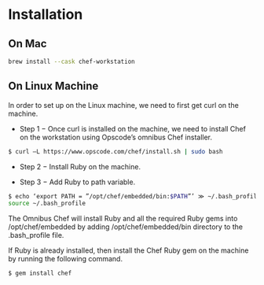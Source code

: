 # Installation

## On Mac

```bash
brew install --cask chef-workstation
```


## On Linux Machine
In order to set up on the Linux machine, we need to first get curl on the machine.

- Step 1 − Once curl is installed on the machine, we need to install Chef on the workstation using Opscode’s omnibus Chef installer.

```bash
$ curl –L https://www.opscode.com/chef/install.sh | sudo bash 
```
- Step 2 − Install Ruby on the machine.

- Step 3 − Add Ruby to path variable.

```bash
$ echo ‘export PATH = ”/opt/chef/embedded/bin:$PATH”’ ≫ ~/.bash_profile && 
source ~/.bash_profile 
```
The Omnibus Chef will install Ruby and all the required Ruby gems into /opt/chef/embedded by adding /opt/chef/embedded/bin directory to the .bash_profile file.

If Ruby is already installed, then install the Chef Ruby gem on the machine by running the following command.

```bash
$ gem install chef 
```

